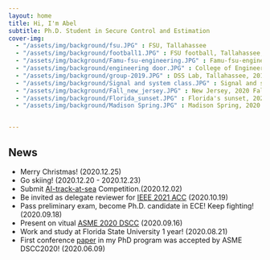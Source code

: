```yaml
---
layout: home
title: Hi, I'm Abel
subtitle: Ph.D. Student in Secure Control and Estimation
cover-img:
  - "/assets/img/background/fsu.JPG" : FSU, Tallahassee
  - "/assets/img/background/football1.JPG" : FSU football, Tallahassee, 2019 Fall
  - "/assets/img/background/Famu-fsu-engineering.JPG" : Famu-fsu-engineering, Tallahassee, 2019 summer
  - "/assets/img/background/engineering door.JPG" : College of Engineering
  - "/assets/img/background/group-2019.JPG" : DSS Lab, Tallahassee, 2019 Winter
  - "/assets/img/background/Signal and system class.JPG" : Signal and system class, Tallahassee, 2019 Fall
  - "/assets/img/background/Fall_new_jersey.JPG" : New Jersey, 2020 Fall
  - "/assets/img/background/Florida_sunset.JPG" : Florida's sunset, 2020 Spring
  - "/assets/img/background/Madison Spring.JPG" : Madison Spring, 2020 Summer


---
```


## News
* Merry Christmas! (2020.12.25)
* Go skiing! (2020.12.20 - 2020.12.23)
* Submit [AI-track-at-sea](https://www.challenge.gov/challenge/AI-tracks-at-sea/) Competition.(2020.12.02)
* Be invited as delegate reviewer for [IEEE 2021 ACC](https://acc2021.a2c2.org/) (2020.10.19)
* Pass preliminary exam, become Ph.D. candidate in ECE! Keep fighting! (2020.09.18)
* Present on vitual [ASME 2020 DSCC](https://event.asme.org/DSCC) (2020.09.16)
* Work and study at Florida State University 1 year! (2020.08.21)
* First conference [paper](https://arxiv.org/abs/2009.03414) in my PhD program was accepted by ASME DSCC2020! (2020.06.09)

